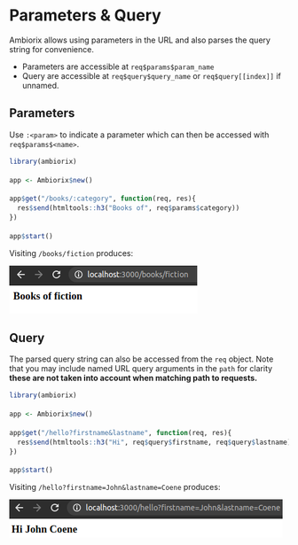 # Parameters & Query

Ambiorix allows using parameters in the URL and also parses the query string for convenience. 

- Parameters are accessible at `req$params$param_name`
- Query are accessible at `req$query$query_name` or `req$query[[index]]` if unnamed.

<!-- panels:start -->
<!-- div:title-panel -->

## Parameters

<!-- div:left-panel -->

Use `:<param>` to indicate a parameter which can then be accessed with `req$params$<name>`.

``` r
library(ambiorix)

app <- Ambiorix$new()

app$get("/books/:category", function(req, res){
  res$send(htmltools::h3("Books of", req$params$category))
})

app$start()
```

<!-- div:right-panel -->

Visiting `/books/fiction` produces:

![](../_assets/parameters.png)

<!-- panels:end -->


<!-- panels:start -->
<!-- div:title-panel -->

## Query

<!-- div:left-panel -->

The parsed query string can also be accessed from the `req` object. Note that you may include named URL query arguments in the `path` for clarity __these are not taken into account when matching path to requests.__

``` r
library(ambiorix)

app <- Ambiorix$new()

app$get("/hello?firstname&lastname", function(req, res){
  res$send(htmltools::h3("Hi", req$query$firstname, req$query$lastname))
})

app$start()
```

<!-- div:right-panel -->

Visiting `/hello?firstname=John&lastname=Coene` produces:

![](../_assets/query.png)

<!-- panels:end -->

